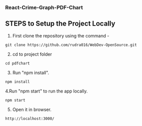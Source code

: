 ### React-Crime-Graph-PDF-Chart

## STEPS to Setup the Project Locally

1. First clone the repository using the command - 
```
git clone https://github.com/rudra016/WebDev-OpenSource.git
```

2. cd to project folder
```
cd pdfchart
```

3. Run "npm install".
```
npm install
```
4.Run "npm start" to run the app locally.
```
npm start
```

5. Open it in browser.
```
http://localhost:3000/ 
```